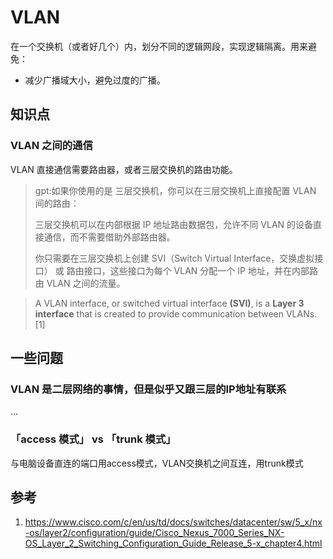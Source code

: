# VLAN

在一个交换机（或者好几个）内，划分不同的逻辑网段，实现逻辑隔离。用来避免：

- 减少广播域大小，避免过度的广播。

## 知识点

### VLAN 之间的通信

VLAN 直接通信需要路由器，或者三层交换机的路由功能。

> gpt:如果你使用的是 三层交换机，你可以在三层交换机上直接配置 VLAN 间的路由：
> 
> 三层交换机可以在内部根据 IP 地址路由数据包，允许不同 VLAN 的设备直接通信，而不需要借助外部路由器。
> 
> 你只需要在三层交换机上创建 SVI（Switch Virtual Interface，交换虚拟接口） 或 路由接口，这些接口为每个 VLAN 分配一个 IP 地址，并在内部路由 VLAN 之间的流量。

> A VLAN interface, or switched virtual interface **(SVI)**, is a **Layer 3 interface** that is created to provide communication between VLANs.[1]

## 一些问题

### VLAN 是二层网络的事情，但是似乎又跟三层的IP地址有联系

...

### 「access 模式」 vs 「trunk 模式」

与电脑设备直连的端口用access模式，VLAN交换机之间互连，用trunk模式

## 参考

1. https://www.cisco.com/c/en/us/td/docs/switches/datacenter/sw/5_x/nx-os/layer2/configuration/guide/Cisco_Nexus_7000_Series_NX-OS_Layer_2_Switching_Configuration_Guide_Release_5-x_chapter4.html
